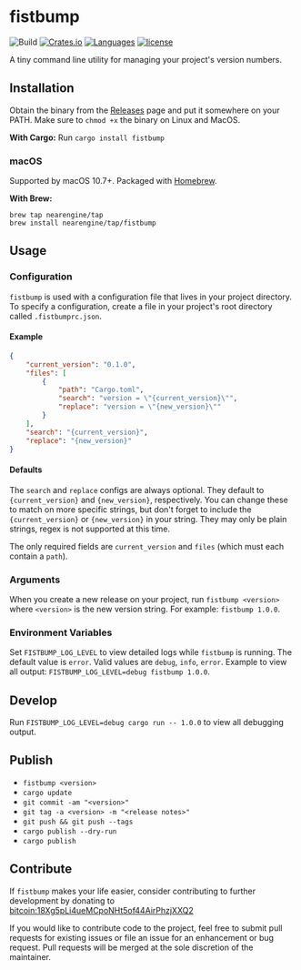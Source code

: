 # fistbump

![Build](https://github.com/nearengine/fistbump/workflows/Build%20&%20Test/badge.svg)
[![Crates.io](https://img.shields.io/crates/v/fistbump.svg)](https://crates.io/crates/fistbump)
[![Languages](https://img.shields.io/badge/languages-Rust-red.svg)]()
[![license](http://img.shields.io/badge/license-MIT-blue.svg)](https://github.com/nearengine/fistbump/blob/trunk/LICENSE)

A tiny command line utility for managing your project's version numbers.

## Installation

Obtain the binary from the [Releases](https://github.com/nearengine/fistbump/releases) page and put it somewhere on your PATH. Make sure to `chmod +x` the binary on Linux and MacOS.

**With Cargo:** Run `cargo install fistbump`

### macOS

Supported by macOS 10.7+. Packaged with [Homebrew](https://brew.sh/).

**With Brew:**

```
brew tap nearengine/tap
brew install nearengine/tap/fistbump
```

## Usage

### Configuration

`fistbump` is used with a configuration file that lives in your project directory. To specify a configuration, create a file in your project's root directory called `.fistbumprc.json`.

#### Example

```json
{
    "current_version": "0.1.0",
    "files": [
        {
            "path": "Cargo.toml",
            "search": "version = \"{current_version}\"",
            "replace": "version = \"{new_version}\""
        }
    ],
    "search": "{current_version}",
    "replace": "{new_version}"
}
```

#### Defaults

The `search` and `replace` configs are always optional. They default to `{current_version}` and `{new_version}`, respectively. You can change these to match on more specific strings, but don't forget to include the `{current_version}` or `{new_version}` in your string. They may only be plain strings, regex is not supported at this time.

The only required fields are `current_version` and `files` (which must each contain a `path`).

### Arguments

When you create a new release on your project, run `fistbump <version>` where `<version>` is the new version string. For example: `fistbump 1.0.0`.

### Environment Variables

Set `FISTBUMP_LOG_LEVEL` to view detailed logs while `fistbump` is running. The default value is `error`. Valid values are `debug`, `info`, `error`. Example to view all output: `FISTBUMP_LOG_LEVEL=debug fistbump 1.0.0`.

## Develop

Run `FISTBUMP_LOG_LEVEL=debug cargo run -- 1.0.0` to view all debugging output.

## Publish

-   `fistbump <version>`
-   `cargo update`
-   `git commit -am "<version>"`
-   `git tag -a <version> -m "<release notes>"`
-   `git push && git push --tags`
-   `cargo publish --dry-run`
-   `cargo publish`

## Contribute

If `fistbump` makes your life easier, consider contributing to further development by donating to [bitcoin:18Xg5pLi4ueMCpoNHt5of44AirPhzjXXQ2](bitcoin:18Xg5pLi4ueMCpoNHt5of44AirPhzjXXQ2)

If you would like to contribute code to the project, feel free to submit pull requests for existing issues or file an issue for an enhancement or bug request. Pull requests will be merged at the sole discretion of the maintainer.
